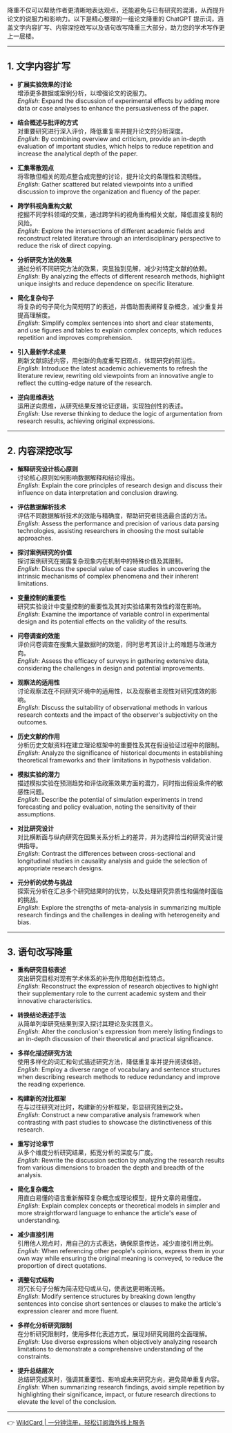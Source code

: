 降重不仅可以帮助作者更清晰地表达观点，还能避免与已有研究的混淆，从而提升论文的说服力和影响力。以下是精心整理的一组论文降重的 ChatGPT 提示词，涵盖文字内容扩写、内容深挖改写以及语句改写降重三大部分，助力您的学术写作更上一层楼。

---

## 1. 文字内容扩写

- **扩展实验效果的讨论**  
  增添更多数据或案例分析，以增强论文的说服力。  
  *English*: Expand the discussion of experimental effects by adding more data or case analyses to enhance the persuasiveness of the paper.

- **结合概述与批评的方式**  
  对重要研究进行深入评价，降低重复率并提升论文的分析深度。  
  *English*: By combining overview and criticism, provide an in-depth evaluation of important studies, which helps to reduce repetition and increase the analytical depth of the paper.

- **汇集零散观点**  
  将零散但相关的观点整合成完整的讨论，提升论文的条理性和流畅性。  
  *English*: Gather scattered but related viewpoints into a unified discussion to improve the organization and fluency of the paper.

- **跨学科视角重构文献**  
  挖掘不同学科领域的交集，通过跨学科的视角重构相关文献，降低直接复制的风险。  
  *English*: Explore the intersections of different academic fields and reconstruct related literature through an interdisciplinary perspective to reduce the risk of direct copying.

- **分析研究方法的效果**  
  通过分析不同研究方法的效果，突显独到见解，减少对特定文献的依赖。  
  *English*: By analyzing the effects of different research methods, highlight unique insights and reduce dependence on specific literature.

- **简化复杂句子**  
  将复杂的句子简化为简短明了的表述，并借助图表阐释复杂概念，减少重复并提高理解度。  
  *English*: Simplify complex sentences into short and clear statements, and use figures and tables to explain complex concepts, which reduces repetition and improves comprehension.

- **引入最新学术成果**  
  刷新文献综述内容，用创新的角度重写旧观点，体现研究的前沿性。  
  *English*: Introduce the latest academic achievements to refresh the literature review, rewriting old viewpoints from an innovative angle to reflect the cutting-edge nature of the research.

- **逆向思维表达**  
  运用逆向思维，从研究结果反推论证逻辑，实现独创性的表述。  
  *English*: Use reverse thinking to deduce the logic of argumentation from research results, achieving original expressions.

---

## 2. 内容深挖改写

- **解释研究设计核心原则**  
  讨论核心原则如何影响数据解释和结论得出。  
  *English*: Explain the core principles of research design and discuss their influence on data interpretation and conclusion drawing.

- **评估数据解析技术**  
  评估不同数据解析技术的效能与精确度，帮助研究者挑选最合适的方法。  
  *English*: Assess the performance and precision of various data parsing technologies, assisting researchers in choosing the most suitable approaches.

- **探讨案例研究的价值**  
  探讨案例研究在揭露复杂现象内在机制中的特殊价值及其限制。  
  *English*: Discuss the special value of case studies in uncovering the intrinsic mechanisms of complex phenomena and their inherent limitations.

- **变量控制的重要性**  
  研究实验设计中变量控制的重要性及其对实验结果有效性的潜在影响。  
  *English*: Examine the importance of variable control in experimental design and its potential effects on the validity of the results.

- **问卷调查的效能**  
  评价问卷调查在搜集大量数据时的效能，同时思考其设计上的难题与改进方向。  
  *English*: Assess the efficacy of surveys in gathering extensive data, considering the challenges in design and potential improvements.

- **观察法的适用性**  
  讨论观察法在不同研究环境中的适用性，以及观察者主观性对研究成效的影响。  
  *English*: Discuss the suitability of observational methods in various research contexts and the impact of the observer's subjectivity on the outcomes.

- **历史文献的作用**  
  分析历史文献资料在建立理论框架中的重要性及其在假设验证过程中的限制。  
  *English*: Analyze the significance of historical documents in establishing theoretical frameworks and their limitations in hypothesis validation.

- **模拟实验的潜力**  
  描述模拟实验在预测趋势和评估政策效果方面的潜力，同时指出假设条件的敏感性问题。  
  *English*: Describe the potential of simulation experiments in trend forecasting and policy evaluation, noting the sensitivity of their assumptions.

- **对比研究设计**  
  对比横断面与纵向研究在因果关系分析上的差异，并为选择恰当的研究设计提供指导。  
  *English*: Contrast the differences between cross-sectional and longitudinal studies in causality analysis and guide the selection of appropriate research designs.

- **元分析的优势与挑战**  
  探索元分析在汇总多个研究结果时的优势，以及处理研究异质性和偏倚时面临的挑战。  
  *English*: Explore the strengths of meta-analysis in summarizing multiple research findings and the challenges in dealing with heterogeneity and bias.

---

## 3. 语句改写降重

- **重构研究目标表述**  
  突出研究目标对现有学术体系的补充作用和创新性特点。  
  *English*: Reconstruct the expression of research objectives to highlight their supplementary role to the current academic system and their innovative characteristics.

- **转换结论表述手法**  
  从简单列举研究结果到深入探讨其理论及实践意义。  
  *English*: Alter the conclusion's expression from merely listing findings to an in-depth discussion of their theoretical and practical significance.

- **多样化描述研究方法**  
  使用多样化的词汇和句式描述研究方法，降低重复率并提升阅读体验。  
  *English*: Employ a diverse range of vocabulary and sentence structures when describing research methods to reduce redundancy and improve the reading experience.

- **构建新的对比框架**  
  在与过往研究对比时，构建新的分析框架，彰显研究独到之处。  
  *English*: Construct a new comparative analysis framework when contrasting with past studies to showcase the distinctiveness of this research.

- **重写讨论章节**  
  从多个维度分析研究结果，拓宽分析的深度与广度。  
  *English*: Rewrite the discussion section by analyzing the research results from various dimensions to broaden the depth and breadth of the analysis.

- **简化复杂概念**  
  用直白易懂的语言重新解释复杂概念或理论模型，提升文章的易懂度。  
  *English*: Explain complex concepts or theoretical models in simpler and more straightforward language to enhance the article's ease of understanding.

- **减少直接引用**  
  引用他人观点时，用自己的方式表达，确保原意传达，减少直接引用比例。  
  *English*: When referencing other people's opinions, express them in your own way while ensuring the original meaning is conveyed, to reduce the proportion of direct quotations.

- **调整句式结构**  
  将冗长句子分解为简洁短句或从句，使表达更明晰流畅。  
  *English*: Modify sentence structures by breaking down lengthy sentences into concise short sentences or clauses to make the article's expression clearer and more fluent.

- **多样化分析研究限制**  
  在分析研究限制时，使用多样化表述方式，展现对研究局限的全面理解。  
  *English*: Use diverse expressions when objectively analyzing research limitations to demonstrate a comprehensive understanding of the constraints.

- **提升总结层次**  
  总结研究成果时，强调其重要性、影响或未来研究方向，避免简单重复内容。  
  *English*: When summarizing research findings, avoid simple repetition by highlighting their significance, impact, or future research directions to elevate the level of the conclusion.

---

👉 [WildCard | 一分钟注册，轻松订阅海外线上服务](https://bit.ly/bewildcard)
